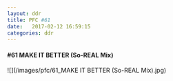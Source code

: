 ```yaml
---
layout: ddr
title: PFC #61
date:   2017-02-12 16:59:15
categories: ddr
---
```

#### **#61** MAKE IT BETTER (So-REAL Mix)
![](/images/pfc/61_MAKE IT BETTER (So-REAL Mix).jpg)

